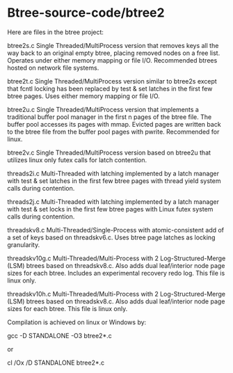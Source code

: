 Btree-source-code/btree2
========================

Here are files in the btree project:

btree2s.c       Single Threaded/MultiProcess version that removes keys all the way back to an original empty btree, placing removed nodes on a free list.  Operates under either memory mapping or file I/O.  Recommended btrees hosted on network file systems.

btree2t.c       Single Threaded/MultiProcess version similar to btree2s except that fcntl locking has been replaced by test & set latches in the first few btree pages.  Uses either memory mapping or file I/O.

btree2u.c		Single Threaded/MultiProcess version that implements a traditional buffer pool manager in the first n pages of the btree file.  The buffer pool accesses its pages with mmap.  Evicted pages are written back to the btree file from the buffer pool pages with pwrite. Recommended for linux.

btree2v.c		Single Threaded/MultiProcess version based on btree2u that utilizes linux only futex calls for latch contention.

threads2i.c     Multi-Threaded with latching implemented by a latch manager with test & set latches in the first few btree pages with thread yield system calls during contention.

threads2j.c     Multi-Threaded with latching implemented by a latch manager with test & set locks in the first few btree pages with Linux futex system calls during contention.

threadskv8.c	Multi-Threaded/Single-Process with atomic-consistent add of a set of keys based on threadskv6.c.  Uses btree page latches as locking granularity.

threadskv10g.c	Multi-Threaded/Multi-Process with 2 Log-Structured-Merge (LSM) btrees based on threadskv8.c. Also adds dual leaf/interior node page sizes for each btree. Includes an experimental recovery redo log. This file is linux only.

threadskv10h.c	Multi-Threaded/Multi-Process with 2 Log-Structured-Merge (LSM) btrees based on threadskv8.c. Also adds dual leaf/interior node page sizes for each btree. This file is linux only.

Compilation is achieved on linux or Windows by:

gcc -D STANDALONE -O3 btree2*.c

or

cl /Ox /D STANDALONE btree2*.c
